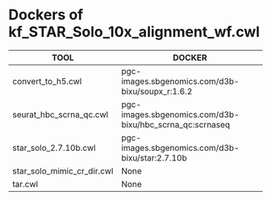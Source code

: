 # Dockers of kf_STAR_Solo_10x_alignment_wf.cwl

TOOL|DOCKER
-|-
convert_to_h5.cwl|pgc-images.sbgenomics.com/d3b-bixu/soupx_r:1.6.2
seurat_hbc_scrna_qc.cwl|pgc-images.sbgenomics.com/d3b-bixu/hbc_scrna_qc:scrnaseq
star_solo_2.7.10b.cwl|pgc-images.sbgenomics.com/d3b-bixu/star:2.7.10b
star_solo_mimic_cr_dir.cwl|None
tar.cwl|None
